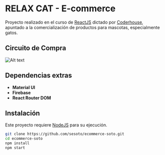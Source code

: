 # RELAX CAT - E-commerce

Proyecto realizado en el curso de [ReactJS](https://www.coderhouse.com/online/reactjs) dictado por [Coderhouse](https://www.coderhouse.com), apuntado a la comercialización de productos para mascotas, especialmente gatos.

## Circuito de Compra
![ Alt text](./relaxcat.gif)

## Dependencias extras

- **Material UI**
- **Firebase**
- **React Router DOM**

## Instalación

Este proyecto requiere [NodeJS](https://nodejs.org/) para su ejecución.

```bash
git clone https://github.com/sesoto/ecommerce-soto.git
cd ecommerce-soto
npm install
npm start
```